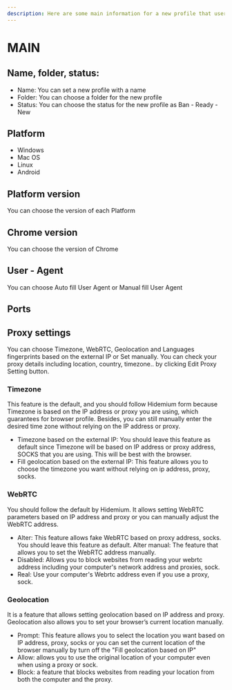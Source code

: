 ```yaml
---
description: Here are some main information for a new profile that users need to fill in
---
```


# MAIN

## Name, folder, status:

* Name: You can set a new profile with a name
* Folder: You can choose a folder for the new profile
* Status: You can choose the status for the new profile as Ban - Ready - New

## Platform

* Windows&#x20;
* Mac OS&#x20;
* Linux&#x20;
* Android

## Platform version

You can choose the version of each Platform

## Chrome version

You can choose the version of Chrome&#x20;

## User - Agent

You can choose Auto fill User Agent or Manual fill User Agent

## Ports

## Proxy settings

You can choose Timezone, WebRTC, Geolocation and Languages fingerprints based on the external IP or Set manually. You can check your proxy details including location, country, timezone.. by clicking Edit Proxy Setting button.

### Timezone

This feature is the default, and you should follow Hidemium form because Timezone is based on the IP address or proxy you are using, which guarantees for browser profile. Besides, you can still manually enter the desired time zone without relying on the IP address or proxy.

* Timezone based on the external IP: You should leave this feature as default since Timezone will be based on IP address or proxy address, SOCKS that you are using. This will be best with the browser.
* Fill geolocation based on the external IP: This feature allows you to choose the timezone you want without relying on ip address, proxy, socks.

### **WebRTC**

You should follow the default by Hidemium. It allows setting WebRTC parameters based on IP address and proxy or you can manually adjust the WebRTC address.

* Alter: This feature allows fake WebRTC based on proxy address, socks. You should leave this feature as default. Alter manual: The feature that allows you to set the WebRTC address manually.
* Disabled: Allows you to block websites from reading your webrtc address including your computer's network address and proxies, sock.
* Real: Use your computer's Webrtc address even if you use a proxy, sock.

### **Geolocation**

It is a feature that allows setting geolocation based on IP address and proxy. Geolocation also allows you to set your browser’s current location manually.&#x20;

* Prompt: This feature allows you to select the location you want based on IP address, proxy, socks or you can set the current location of the browser manually by turn off the "Fill geolocation based on IP"
* Allow: allows you to use the original location of your computer even when using a proxy or sock.
* Block:  a feature that blocks websites from reading your location from both the computer and the proxy.
